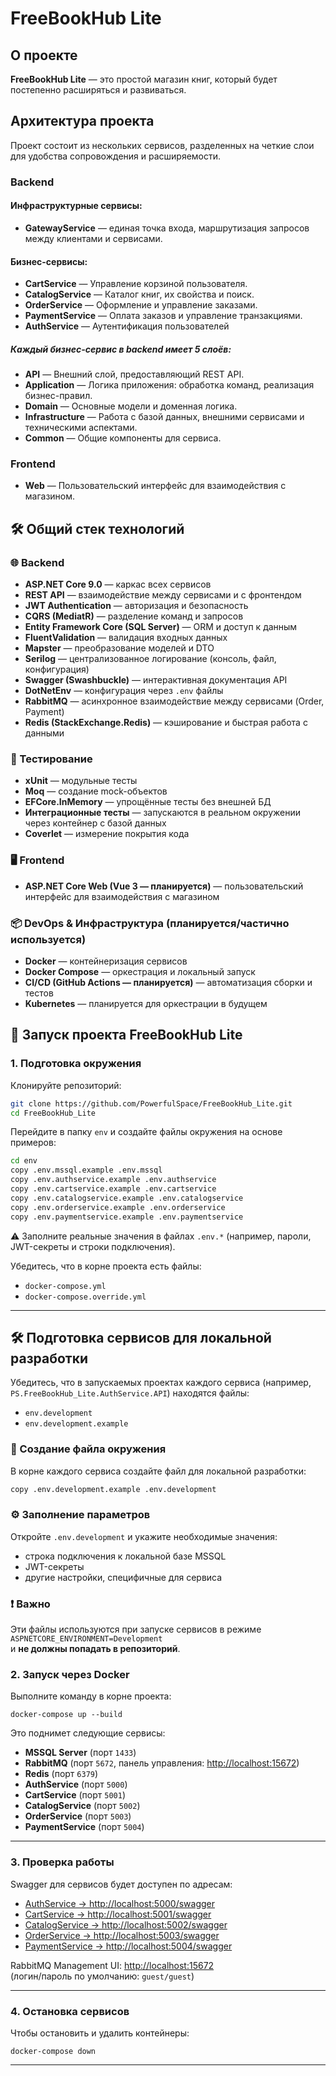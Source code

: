 # FreeBookHub Lite

## О проекте
**FreeBookHub Lite** — это простой магазин книг, который будет постепенно расширяться и развиваться.

## Архитектура проекта
Проект состоит из нескольких сервисов, разделенных на четкие слои для удобства сопровождения и расширяемости.

### Backend

#### Инфраструктурные сервисы:
- **GatewayService** — единая точка входа, маршрутизация запросов между клиентами и сервисами.

#### Бизнес-сервисы:
- **CartService** — Управление корзиной пользователя.
- **CatalogService** — Каталог книг, их свойства и поиск.
- **OrderService** — Оформление и управление заказами.
- **PaymentService** — Оплата заказов и управление транзакциями.
- **AuthService** — Аутентификация пользователей

##### Каждый бизнес-сервис в backend имеет 5 слоёв:

- **API** — Внешний слой, предоставляющий REST API.
- **Application** — Логика приложения: обработка команд, реализация бизнес-правил.
- **Domain** — Основные модели и доменная логика.
- **Infrastructure** — Работа с базой данных, внешними сервисами и техническими аспектами.
- **Common** —  Общие компоненты для сервиса.


### Frontend
- **Web** — Пользовательский интерфейс для взаимодействия с магазином.


## 🛠 Общий стек технологий

### 🌐 Backend
- **ASP.NET Core 9.0** — каркас всех сервисов
- **REST API** — взаимодействие между сервисами и с фронтендом
- **JWT Authentication** — авторизация и безопасность
- **CQRS (MediatR)** — разделение команд и запросов
- **Entity Framework Core (SQL Server)** — ORM и доступ к данным
- **FluentValidation** — валидация входных данных
- **Mapster** — преобразование моделей и DTO
- **Serilog** — централизованное логирование (консоль, файл, конфигурация)
- **Swagger (Swashbuckle)** — интерактивная документация API
- **DotNetEnv** — конфигурация через `.env` файлы
- **RabbitMQ** — асинхронное взаимодействие между сервисами (Order, Payment)
- **Redis (StackExchange.Redis)** — кэширование и быстрая работа с данными

### 🧪 Тестирование
- **xUnit** — модульные тесты
- **Moq** — создание mock-объектов
- **EFCore.InMemory** — упрощённые тесты без внешней БД
- **Интеграционные тесты** — запускаются в реальном окружении через контейнер с базой данных
- **Coverlet** — измерение покрытия кода

### 🖥 Frontend
- **ASP.NET Core Web (Vue 3 — планируется)** — пользовательский интерфейс для взаимодействия с магазином

### 📦 DevOps & Инфраструктура (планируется/частично используется)
- **Docker** — контейнеризация сервисов
- **Docker Compose** — оркестрация и локальный запуск
- **CI/CD (GitHub Actions — планируется)** — автоматизация сборки и тестов
- **Kubernetes** — планируется для оркестрации в будущем


## 🚀 Запуск проекта FreeBookHub Lite

### 1. Подготовка окружения

Клонируйте репозиторий:

```bash
git clone https://github.com/PowerfulSpace/FreeBookHub_Lite.git
cd FreeBookHub_Lite
```

Перейдите в папку `env` и создайте файлы окружения на основе примеров:

```bash
cd env
copy .env.mssql.example .env.mssql
copy .env.authservice.example .env.authservice
copy .env.cartservice.example .env.cartservice
copy .env.catalogservice.example .env.catalogservice
copy .env.orderservice.example .env.orderservice
copy .env.paymentservice.example .env.paymentservice
```

⚠️ Заполните реальные значения в файлах `.env.*` (например, пароли, JWT-секреты и строки подключения).

Убедитесь, что в корне проекта есть файлы:

- `docker-compose.yml`  
- `docker-compose.override.yml`

---

## 🛠 Подготовка сервисов для локальной разработки

Убедитесь, что в запускаемых проектах каждого сервиса (например, `PS.FreeBookHub_Lite.AuthService.API`) находятся файлы:

- `env.development`  
- `env.development.example`

### 📁 Создание файла окружения

В корне каждого сервиса создайте файл для локальной разработки:

```bash
copy .env.development.example .env.development
```

### ⚙️ Заполнение параметров

Откройте `.env.development` и укажите необходимые значения:

- строка подключения к локальной базе MSSQL  
- JWT-секреты  
- другие настройки, специфичные для сервиса  

### ❗ Важно

Эти файлы используются при запуске сервисов в режиме `ASPNETCORE_ENVIRONMENT=Development`  
и **не должны попадать в репозиторий**.

### 2. Запуск через Docker

Выполните команду в корне проекта:

`docker-compose up --build`

Это поднимет следующие сервисы:

- **MSSQL Server** (порт `1433`)  
- **RabbitMQ** (порт `5672`, панель управления: [http://localhost:15672](http://localhost:15672))  
- **Redis** (порт `6379`)  
- **AuthService** (порт `5000`)  
- **CartService** (порт `5001`)  
- **CatalogService** (порт `5002`)  
- **OrderService** (порт `5003`)  
- **PaymentService** (порт `5004`)  

---

### 3. Проверка работы

Swagger для сервисов будет доступен по адресам:

- [AuthService → http://localhost:5000/swagger](http://localhost:5000/swagger)  
- [CartService → http://localhost:5001/swagger](http://localhost:5001/swagger)  
- [CatalogService → http://localhost:5002/swagger](http://localhost:5002/swagger)  
- [OrderService → http://localhost:5003/swagger](http://localhost:5003/swagger)  
- [PaymentService → http://localhost:5004/swagger](http://localhost:5004/swagger)  

RabbitMQ Management UI: [http://localhost:15672](http://localhost:15672)  
(логин/пароль по умолчанию: `guest/guest`)

---

### 4. Остановка сервисов

Чтобы остановить и удалить контейнеры:

`docker-compose down`

---
